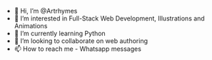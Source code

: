 - 👋 Hi, I’m @Artrhymes
- 👀 I’m interested in Full-Stack Web Development, Illustrations and Animations
- 🌱 I’m currently learning Python
- 💞️ I’m looking to collaborate on web authoring
- 📫 How to reach me - Whatsapp messages

<!---
Artrhymes/Artrhymes is a ✨ special ✨ repository because its `README.md` (this file) appears on your GitHub profile.
You can click the Preview link to take a look at your changes.
--->

